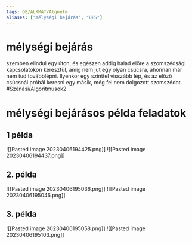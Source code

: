 ```yaml
---
tags: OE/ALKMAT/Algoelm 
aliases: ["mélységi bejárás", "DFS"]
---
```

# mélységi bejárás
szemben elindul egy úton, és egészen addig halad előre a szomszédsági kapcsolatokon keresztül, amíg nem jut egy olyan csúcsra, ahonnan már nem tud továbblépni. Ilyenkor egy szinttel visszább lép, és az előző csúcsnál próbál keresni egy másik, még fel nem dolgozott szomszédot.
#Szénási/Algoritmusok2

# mélységi bejárásos példa feladatok
## 1 példa
![[Pasted image 20230406194425.png]]
![[Pasted image 20230406194437.png]]
## 2. példa
![[Pasted image 20230406195036.png]]
![[Pasted image 20230406195046.png]]
## 3. példa
![[Pasted image 20230406195058.png]]
![[Pasted image 20230406195103.png]]